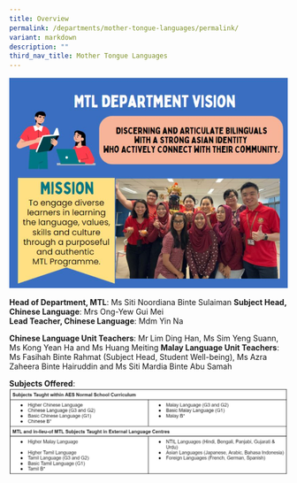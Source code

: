 ```yaml
---
title: Overview
permalink: /departments/mother-tongue-languages/permalink/
variant: markdown
description: ""
third_nav_title: Mother Tongue Languages
---
```

![](/images/MT1.JPG)

**Head of Department, MTL**: Ms Siti Noordiana Binte Sulaiman
**Subject Head, Chinese Language**: Mrs Ong-Yew Gui Mei  
**Lead Teacher, Chinese Language**: Mdm Yin Na

**Chinese Language Unit Teachers**: Mr Lim Ding Han, Ms Sim Yeng Suann, Ms Kong Yean Ha and Ms Huang Meiting
**Malay Language Unit Teachers**: Ms Fasihah Binte Rahmat (Subject Head, Student Well-being), Ms Azra Zaheera Binte Hairuddin and Ms Siti Mardia Binte Abu Samah

**Subjects Offered**:
![](/images/MT2.JPG)